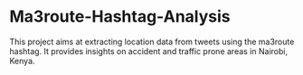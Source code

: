 # Ma3route-Hashtag-Analysis
This project aims at extracting location data from tweets using the ma3route hashtag. It provides insights on accident and traffic prone areas in Nairobi, Kenya.
